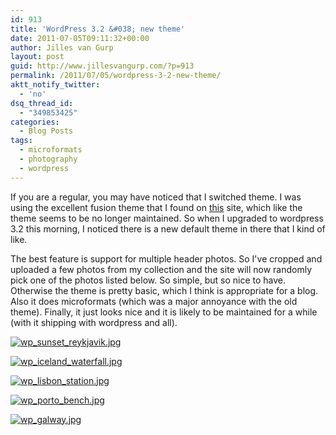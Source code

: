 ```yaml
---
id: 913
title: 'WordPress 3.2 &#038; new theme'
date: 2011-07-05T09:11:32+00:00
author: Jilles van Gurp
layout: post
guid: http://www.jillesvangurp.com/?p=913
permalink: /2011/07/05/wordpress-3-2-new-theme/
aktt_notify_twitter:
  - 'no'
dsq_thread_id:
  - "349853425"
categories:
  - Blog Posts
tags:
  - microformats
  - photography
  - wordpress
---
```

If you are a regular, you may have noticed that I switched theme. I was using the excellent fusion theme that I found on [this](http://digitalnature.ro/) site, which like the theme seems to be no longer maintained. So when I upgraded to wordpress 3.2 this morning, I noticed there is a new default theme in there that I kind of like.

The best feature is support for multiple header photos. So I've cropped and uploaded a few photos from my collection and the site will now randomly pick one of the photos listed below. So simple, but so nice to have. Otherwise the theme is pretty basic, which I think is appropriate for a blog. Also it does microformats (which was a major annoyance with the old theme). Finally, it just looks nice and it is likely to be maintained for a while (with it shipping with wordpress and all).

[![wp_sunset_reykjavik.jpg](https://www.jillesvangurp.com/wp-content/uploads/2011/07/wp_sunset_reykjavik.jpg)](https://www.jillesvangurp.com/2011/07/05/wordpress-3-2-new-theme/wp_sunset_reykjavik-jpg/)

[![wp_iceland_waterfall.jpg](https://www.jillesvangurp.com/wp-content/uploads/2011/07/wp_iceland_waterfall.jpg)](https://www.jillesvangurp.com/2011/07/05/wordpress-3-2-new-theme/wp_iceland_waterfall-jpg/)

[![wp_lisbon_station.jpg](https://www.jillesvangurp.com/wp-content/uploads/2011/07/wp_lisbon_station.jpg)](https://www.jillesvangurp.com/2011/07/05/wordpress-3-2-new-theme/wp_lisbon_station-jpg/)

[![wp_porto_bench.jpg](https://www.jillesvangurp.com/wp-content/uploads/2011/07/wp_porto_bench.jpg)](https://www.jillesvangurp.com/2011/07/05/wordpress-3-2-new-theme/wp_porto_bench-jpg/)

[![wp_galway.jpg](https://www.jillesvangurp.com/wp-content/uploads/2011/07/wp_galway.jpg)](https://www.jillesvangurp.com/2011/07/05/wordpress-3-2-new-theme/wp_galway-jpg/)